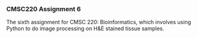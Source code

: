 ### CMSC220 Assignment 6
The sixth assignment for CMSC 220: Bioinformatics, which involves using Python to do image processing on H&E stained tissue samples.

